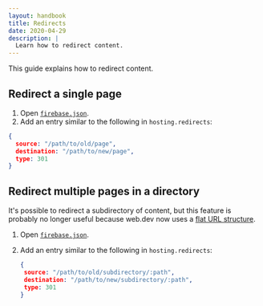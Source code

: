 ```yaml
---
layout: handbook
title: Redirects
date: 2020-04-29
description: |
  Learn how to redirect content.
---
```


This guide explains how to redirect content.

## Redirect a single page

1. Open [`firebase.json`][source].
1. Add an entry similar to the following in `hosting.redirects`:

  ```json
  {
    source: "/path/to/old/page",
    destination: "/path/to/new/page",
    type: 301
  }
  ```

## Redirect multiple pages in a directory

It's possible to redirect a subdirectory of content, but this feature
is probably no longer useful because web.dev now uses a [flat URL structure][flat].

1. Open [`firebase.json`][source].
1. Add an entry similar to the following in `hosting.redirects`:

   ```json
   {
    source: "/path/to/old/subdirectory/:path",
    destination: "/path/to/new/subdirectory/:path",
    type: 301
   }
   ```

[source]: https://github.com/GoogleChrome/web.dev/blob/master/firebase.json
[flat]: https://joeyhoer.com/flat-vs-hierarchical-url-structure-420f178c
